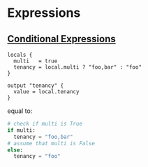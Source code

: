 # Expressions

## [Conditional Expressions](https://developer.hashicorp.com/terraform/language/expressions/conditionals)

```hcl
locals {
  multi   = true
  tenancy = local.multi ? "foo,bar" : "foo"
}

output "tenancy" {
  value = local.tenancy
}
```

equal to:

```python
# check if multi is True
if multi:
  tenancy = "foo,bar"
# assume that multi is False
else:
  tenancy = "foo"
```
